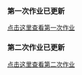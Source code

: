 ### 第一次作业已更新

[点击这里查看第一次作业](https://github.com/121lenglengxingixng/01_ImageWarping)

### 第二次作业已更新

[点击这里查看第二次作业](../DIP_continuing/02_DIPwithPyTorch/README.md)